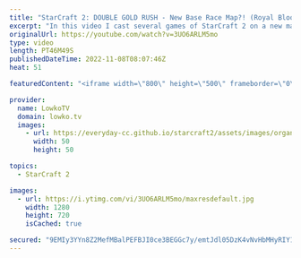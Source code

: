 ```yaml
---
title: "StarCraft 2: DOUBLE GOLD RUSH - New Base Race Map?! (Royal Blood)"
excerpt: "In this video I cast several games of StarCraft 2 on a new map called Royal Blood. This map placed 4th overall at the TLMC 17. Despite a short rush distance, this map provides a lot of safety early on by restricting movement of armies and allowing players to expand away from the main attack path. Bases"
originalUrl: https://youtube.com/watch?v=3UO6ARLM5mo
type: video
length: PT46M49S
publishedDateTime: 2022-11-08T08:07:46Z
heat: 51

featuredContent: "<iframe width=\"800\" height=\"500\" frameborder=\"0\" src=\"https://www.youtube.com/embed/3UO6ARLM5mo\" allow=\"accelerometer; autoplay; encrypted-media; gyroscope; picture-in-picture\" allowfullscreen></iframe>"

provider:
  name: LowkoTV
  domain: lowko.tv
  images:
    - url: https://everyday-cc.github.io/starcraft2/assets/images/organizations/lowko.tv-50x50.jpg
      width: 50
      height: 50

topics:
  - StarCraft 2

images:
  - url: https://i.ytimg.com/vi/3UO6ARLM5mo/maxresdefault.jpg
    width: 1280
    height: 720
    isCached: true

secured: "9EMIy3YYn8Z2MefMBalPEFBJI0ce3BEGGc7y/emtJdl05DzK4vNvHbMHyRIY14yt+tntxwlirX6SqWgfkC8EGjmDDe4m3uK7UtXOEnh2VxwTA9NyHmBMmUzGYQdDgT/cvTKab2m1sS+EKB7cCOxIUuEuBaaTRlvnxFKyT/4xkuA/4Fkiqnxavlx3kHbj/t+5qTODIGrhVX+ZG8+r7dqAh5pXKB9kYjK7RwN7TEagT1H2BsF74TzBnxcW38aIuJJTVHYbWBtSEXXzsXHrW3QqRif0cySVsNIBx0xLctpsJOargkVLjJ9lD+yS8rdtwor/2hJMXV8OYrrceow+8JiliI7JrCmEML+fC4gHPN3V8ZeTvl8bjQE7RNjL+BgImkdzDU/j4ab64rM5VNW3v9JyKt8rdMJHjabCbuVNa6yr/wI=;VOQgX4TaoXpjU3f1+/ShvQ=="
---
```


